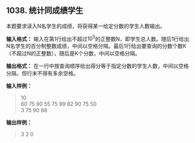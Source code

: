 ﻿## 1038. 统计同成绩学生
本题要求读入N名学生的成绩，将获得某一给定分数的学生人数输出。

**输入格式：**
输入在第1行给出不超过$10^5$的正整数N，即学生总人数。随后1行给出N名学生的百分制整数成绩，中间以空格分隔。最后1行给出要查询的分数个数K（不超过N的正整数），随后是K个分数，中间以空格分隔。

**输出格式：**
在一行中按查询顺序给出得分等于指定分数的学生人数，中间以空格分隔，但行末不得有多余空格。

**输入样例：**
>10  
60 75 90 55 75 99 82 90 75 50  
3 75 90 88  

**输出样例：**
>3 2 0  